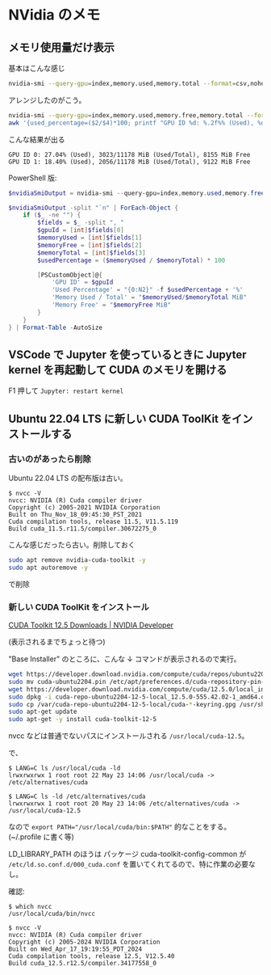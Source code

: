 # NVidia のメモ

## メモリ使用量だけ表示

基本はこんな感じ

```sh
nvidia-smi --query-gpu=index,memory.used,memory.total --format=csv,noheader,nounits
```

アレンジしたのがこう。

```sh
nvidia-smi --query-gpu=index,memory.used,memory.free,memory.total --format=csv,noheader,nounits | \
awk '{used_percentage=($2/$4)*100; printf "GPU ID %d: %.2f%% (Used), %d/%d MiB (Used/Total), %d MiB Free\n", $1, used_percentage, $2, $4, $3}'
```

こんな結果が出る

```console
GPU ID 0: 27.04% (Used), 3023/11178 MiB (Used/Total), 8155 MiB Free
GPU ID 1: 18.40% (Used), 2056/11178 MiB (Used/Total), 9122 MiB Free
```

PowerShell 版:

```powershell
$nvidiaSmiOutput = nvidia-smi --query-gpu=index,memory.used,memory.free,memory.total --format=csv,noheader,nounits

$nvidiaSmiOutput -split "`n" | ForEach-Object {
    if ($_ -ne "") {
        $fields = $_ -split ", "
        $gpuId = [int]$fields[0]
        $memoryUsed = [int]$fields[1]
        $memoryFree = [int]$fields[2]
        $memoryTotal = [int]$fields[3]
        $usedPercentage = ($memoryUsed / $memoryTotal) * 100

        [PSCustomObject]@{
            'GPU ID' = $gpuId
            'Used Percentage' = "{0:N2}" -f $usedPercentage + '%'
            'Memory Used / Total' = "$memoryUsed/$memoryTotal MiB"
            'Memory Free' = "$memoryFree MiB"
        }
    }
} | Format-Table -AutoSize
```

## VSCode で Jupyter を使っているときに Jupyter kernel を再起動して CUDA のメモリを開ける

F1 押して `Jupyter: restart kernel`

## Ubuntu 22.04 LTS に新しい CUDA ToolKit をインストールする

### 古いのがあったら削除

Ubuntu 22.04 LTS の配布版は古い。

```console
$ nvcc -V
nvcc: NVIDIA (R) Cuda compiler driver
Copyright (c) 2005-2021 NVIDIA Corporation
Built on Thu_Nov_18_09:45:30_PST_2021
Cuda compilation tools, release 11.5, V11.5.119
Build cuda_11.5.r11.5/compiler.30672275_0
```

こんな感じだったら古い。削除しておく

```sh
sudo apt remove nvidia-cuda-toolkit -y
sudo apt autoremove -y
```

で削除

### 新しい CUDA ToolKit をインストール

[CUDA Toolkit 12.5 Downloads | NVIDIA Developer](https://developer.nvidia.com/cuda-downloads?target_os=Linux&target_arch=x86_64&Distribution=Ubuntu&target_version=22.04&target_type=deb_local)

(表示されるまでちょっと待つ)

"Base Installer" のところに、こんな ↓ コマンドが表示されるので実行。

```sh
wget https://developer.download.nvidia.com/compute/cuda/repos/ubuntu2204/x86_64/cuda-ubuntu2204.pin
sudo mv cuda-ubuntu2204.pin /etc/apt/preferences.d/cuda-repository-pin-600
wget https://developer.download.nvidia.com/compute/cuda/12.5.0/local_installers/cuda-repo-ubuntu2204-12-5-local_12.5.0-555.42.02-1_amd64.deb
sudo dpkg -i cuda-repo-ubuntu2204-12-5-local_12.5.0-555.42.02-1_amd64.deb
sudo cp /var/cuda-repo-ubuntu2204-12-5-local/cuda-*-keyring.gpg /usr/share/keyrings/
sudo apt-get update
sudo apt-get -y install cuda-toolkit-12-5
```

nvcc などは普通でないパスにインストールされる
`/usr/local/cuda-12.5`。

で、

```console
$ LANG=C ls /usr/local/cuda -ld
lrwxrwxrwx 1 root root 22 May 23 14:06 /usr/local/cuda -> /etc/alternatives/cuda

$ LANG=C ls -ld /etc/alternatives/cuda
lrwxrwxrwx 1 root root 20 May 23 14:06 /etc/alternatives/cuda -> /usr/local/cuda-12.5
```

なので
`export PATH="/usr/local/cuda/bin:$PATH"`
的なことをする。(~/.profile に書く等)

LD_LIBRARY_PATH のほうは
パッケージ cuda-toolkit-config-common が
`/etc/ld.so.conf.d/000_cuda.conf`
を置いてくれてるので、特に作業の必要なし。

確認:

```console
$ which nvcc
/usr/local/cuda/bin/nvcc

$ nvcc -V
nvcc: NVIDIA (R) Cuda compiler driver
Copyright (c) 2005-2024 NVIDIA Corporation
Built on Wed_Apr_17_19:19:55_PDT_2024
Cuda compilation tools, release 12.5, V12.5.40
Build cuda_12.5.r12.5/compiler.34177558_0
```

